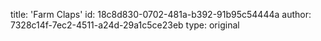 title: 'Farm Claps'
id: 18c8d830-0702-481a-b392-91b95c54444a
author: 7328c14f-7ec2-4511-a24d-29a1c5ce23eb
type: original
